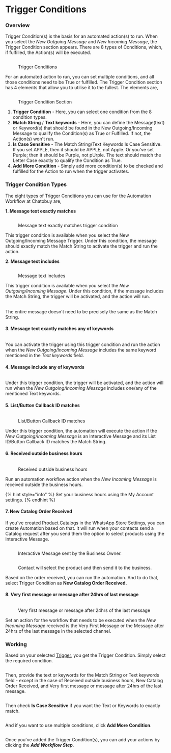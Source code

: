 # Trigger Conditions

### Overview

Trigger Condition(s) is the basis for an automated action(s) to run. When you select the _New Outgoing Message_ and _New Incoming Message_, the Trigger Condition section appears. There are 8 types of Conditions, which, if fulfilled, the Action(s) will be executed.

<figure><img src="https://files.gitbook.com/v0/b/gitbook-x-prod.appspot.com/o/spaces%2FhElFPtMZjXYjDDMBT5q2%2Fuploads%2F9IbEXJPyT8vp8vFuxrR9%2FTrigger%20Condition%20Types.jpg?alt=media&#x26;token=b015f8b8-1fd9-4c69-899f-3cf16f3dd36f" alt=""><figcaption><p>Trigger Conditions</p></figcaption></figure>

For an automated action to run, you can set multiple conditions, and all those conditions need to be True or fulfilled. The Trigger Condition section has 4 elements that allow you to utilise it to the fullest. The elements are,

<figure><img src="https://files.gitbook.com/v0/b/gitbook-x-prod.appspot.com/o/spaces%2FhElFPtMZjXYjDDMBT5q2%2Fuploads%2F3z0vXzz4eu4lF8PvwPfr%2FTrigger%20Condition%20Field.jpg?alt=media&#x26;token=7504a261-2ed8-4ec4-997f-0bfc347ab732" alt=""><figcaption><p>Trigger Condition Section</p></figcaption></figure>

1. **Trigger Condition** - Here, you can select one condition from the 8 condition types.
2. **Match String** / **Text keywords** - Here, you can define the Message(text) or Keyword(s) that should be found in the New Outgoing/Incoming Message to qualify the Condition(s) as True or Fulfilled. If not, the Action(s) won't run.
3. **Is Case Sensitive** - The Match String/Text Keywords Is Case Sensitive. If you set APPLE, then it should be APPLE, not Apple. Or you've set Purple; then it should be Purple, not pUrple. The text should match the Letter Case exactly to qualify the Condition as True.
4. **Add More Condition** - Simply add more condition(s) to be checked and fulfilled for the Action to run when the trigger activates.

### Trigger Condition Types

The eight types of Trigger Conditions you can use for the Automation Workflow at Chatobuy are,

**1. Message text exactly matches**

<figure><img src="https://files.gitbook.com/v0/b/gitbook-x-prod.appspot.com/o/spaces%2FhElFPtMZjXYjDDMBT5q2%2Fuploads%2F3lCojV5ajvKyYaLeLL3Y%2FMessage%20text%20exactly%20matches.jpg?alt=media&#x26;token=ffce8fe1-6ae8-4afe-87ba-990466ce9ba8" alt=""><figcaption><p>Message text exactly matches trigger condition</p></figcaption></figure>

This trigger condition is available when you select the New Outgoing/Incoming Message Trigger. Under this condition, the message should exactly match the Match String to activate the trigger and run the action.

**2. Message text includes**

<figure><img src="https://files.gitbook.com/v0/b/gitbook-x-prod.appspot.com/o/spaces%2FhElFPtMZjXYjDDMBT5q2%2Fuploads%2FrGOiZicpz4x9Yn2NhVu5%2FMessage%20text%20includes.jpg?alt=media&#x26;token=d40957c1-94d8-4121-812c-f2e1b1d4ba05" alt=""><figcaption><p>Message text includes</p></figcaption></figure>

This trigger condition is available when you select the _New Outgoing/Incoming Message_. Under this condition, if the message includes the Match String, the trigger will be activated, and the action will run.

\
The entire message doesn't need to be precisely the same as the Match String.

#### 3. Message text exactly matches any of keywords

<figure><img src="https://files.gitbook.com/v0/b/gitbook-x-prod.appspot.com/o/spaces%2FhElFPtMZjXYjDDMBT5q2%2Fuploads%2FmiBsnIPfBv3i3qLWEDLZ%2FMessage%20text%20exactly%20matches%20any%20of%20keywords.png?alt=media&#x26;token=3a2877ae-b155-4691-a0c5-8305ec1d48b5" alt=""><figcaption></figcaption></figure>

You can activate the trigger using this trigger condition and run the action when the _New Outgoing/Incoming Message_ includes the same keyword mentioned in the _Text keywords_ field.

#### 4. Message include any of keywords

<figure><img src="https://files.gitbook.com/v0/b/gitbook-x-prod.appspot.com/o/spaces%2FhElFPtMZjXYjDDMBT5q2%2Fuploads%2FkPxrW7HabqkScQ9RXIln%2FMessage%20include%20any%20of%20keywords.png?alt=media&#x26;token=2e8a8575-c0f6-4e42-96ed-9b4e886d8412" alt=""><figcaption></figcaption></figure>

Under this trigger condition, the trigger will be activated, and the action will run when the _New Outgoing/Incoming Message_ includes one/any of the mentioned Text keywords.

#### 5. List/Button Callback ID matches

<figure><img src="https://files.gitbook.com/v0/b/gitbook-x-prod.appspot.com/o/spaces%2FhElFPtMZjXYjDDMBT5q2%2Fuploads%2FEVA6TA3g8he12JLlvWiB%2FList%20or%20Button%20Callback%20ID%20matches.jpg?alt=media&#x26;token=7fd3462a-93c3-4f50-80e7-5a1377c022fa" alt=""><figcaption><p>List/Button Callback ID matches</p></figcaption></figure>

Under this trigger condition, the automation will execute the action if the _New Outgoing/Incoming Message_ is an Interactive Message and its List ID/Button Callback ID matches the Match String.

#### 6. Received outside business hours

<figure><img src="https://files.gitbook.com/v0/b/gitbook-x-prod.appspot.com/o/spaces%2FhElFPtMZjXYjDDMBT5q2%2Fuploads%2Fr3zj5sO21dqT8Ez5qxcY%2FReceived%20outside%20business%20hours.jpg?alt=media&#x26;token=6be19853-764a-44b3-83b9-607e08e2c7df" alt=""><figcaption><p>Received outside business hours</p></figcaption></figure>

Run an automation workflow action when the _New Incoming Message_ is received outside the business hours.

{% hint style="info" %}
Set your business hours using the My Account settings.
{% endhint %}

#### 7. New Catalog Order Received

If you've created [Product Catalogs](store-settings-1/catalog-settings.md) in the WhatsApp Store Settings, you can create Automation based on that. It will run when your contacts send a Catalog request after you send them the option to select products using the Interactive Message.

<figure><img src="https://files.gitbook.com/v0/b/gitbook-x-prod.appspot.com/o/spaces%2FhElFPtMZjXYjDDMBT5q2%2Fuploads%2FwFsQ0vOdPoigcV4LM7nm%2FSelect%20Product.jpeg?alt=media&#x26;token=bd9812e7-2d3f-4639-a3bf-5b5b705fa228" alt=""><figcaption><p>Interactive Message sent by the Business Owner.</p></figcaption></figure>

<figure><img src="https://files.gitbook.com/v0/b/gitbook-x-prod.appspot.com/o/spaces%2FhElFPtMZjXYjDDMBT5q2%2Fuploads%2FofNq9aNdgFMJTUEn2Tfr%2FSelect%20Products.jpeg?alt=media&#x26;token=7b8ad0f9-77c8-4dfd-bf5f-d18266aec841" alt=""><figcaption><p>Contact will select the product and then send it to the business.</p></figcaption></figure>

Based on the order received, you can run the automation. And to do that, select Trigger Condition as **New Catalog Order Received.**

#### 8. Very first message or message after 24hrs of last message

<figure><img src="https://files.gitbook.com/v0/b/gitbook-x-prod.appspot.com/o/spaces%2FhElFPtMZjXYjDDMBT5q2%2Fuploads%2FDlt4mN0kUNmZ7mE94Cos%2FVery%20first%20message%20or%20message%20after%2024hrs%20of%20the%20last%20message.jpg?alt=media&#x26;token=37796d62-5210-47dd-83a6-d17d4d5b1410" alt=""><figcaption><p>Very first message or message after 24hrs of the last message</p></figcaption></figure>

Set an action for the workflow that needs to be executed when the _New Incoming Message_ received is the Very First Message or the Message after 24hrs of the last message in the selected channel.

### Working

Based on your selected [Trigger](trigger.md), you get the Trigger Condition. Simply select the required condition.

<figure><img src="https://files.gitbook.com/v0/b/gitbook-x-prod.appspot.com/o/spaces%2FhElFPtMZjXYjDDMBT5q2%2Fuploads%2FH8JvP8PloCZPagsYpwBS%2FSelect%20Trigger%20Condition.png?alt=media&#x26;token=a00f6292-0b61-4436-8eb4-002be3446f25" alt=""><figcaption></figcaption></figure>

Then, provide the text or keywords for the Match String or Text keywords field - except in the case of Received outside business hours, New Catalog Order Received, and Very first message or message after 24hrs of the last message.

<figure><img src="https://files.gitbook.com/v0/b/gitbook-x-prod.appspot.com/o/spaces%2FhElFPtMZjXYjDDMBT5q2%2Fuploads%2FWMjBvDT1paM3vkTo1w0F%2FMatch%20string%20or%20text%20keywords.png?alt=media&#x26;token=39081b5b-270c-4fcc-8a49-940401c274e1" alt=""><figcaption></figcaption></figure>

Then check **Is Case Sensitive** if you want the Text or Keywords to exactly match.

<figure><img src="https://files.gitbook.com/v0/b/gitbook-x-prod.appspot.com/o/spaces%2FhElFPtMZjXYjDDMBT5q2%2Fuploads%2FpR880X4lmtHv7WKVNVQz%2FIs%20Case%20Sensitive.png?alt=media&#x26;token=0db44791-bef3-4a21-aa8f-e6ec35e642aa" alt=""><figcaption></figcaption></figure>

And if you want to use multiple conditions, click **Add More Condition**.

<figure><img src="https://files.gitbook.com/v0/b/gitbook-x-prod.appspot.com/o/spaces%2FhElFPtMZjXYjDDMBT5q2%2Fuploads%2F5LzY2HljEarh0zycvDTo%2FAdding%20More%20Conditions.png?alt=media&#x26;token=6fee2f24-05c5-4d16-80ce-347d100254d6" alt=""><figcaption></figcaption></figure>

Once you've added the Trigger Condition(s), you can add your actions by clicking the _**Add Workflow Step**_.
